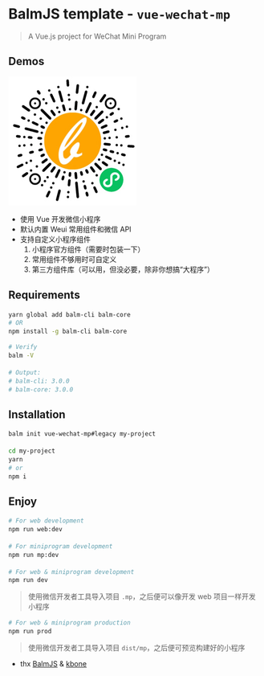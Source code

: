 # BalmJS template - `vue-wechat-mp`

> A Vue.js project for WeChat Mini Program

## Demos

![vue-wechat-mp](vue-wechat-mp.jpg)

- 使用 Vue 开发微信小程序
- 默认内置 Weui 常用组件和微信 API
- 支持自定义小程序组件
  1. 小程序官方组件（需要时包装一下）
  2. 常用组件不够用时可自定义
  3. 第三方组件库（可以用，但没必要，除非你想搞“大程序”）

## Requirements

```sh
yarn global add balm-cli balm-core
# OR
npm install -g balm-cli balm-core
```

```sh
# Verify
balm -V

# Output:
# balm-cli: 3.0.0
# balm-core: 3.0.0
```

## Installation

```sh
balm init vue-wechat-mp#legacy my-project

cd my-project
yarn
# or
npm i
```

## Enjoy

```sh
# For web development
npm run web:dev

# For miniprogram development
npm run mp:dev

# For web & miniprogram development
npm run dev
```

> 使用微信开发者工具导入项目 `.mp`，之后便可以像开发 web 项目一样开发小程序

```sh
# For web & miniprogram production
npm run prod
```

> 使用微信开发者工具导入项目 `dist/mp`，之后便可预览构建好的小程序

- thx [BalmJS](https://github.com/balmjs/balm) & [kbone](https://github.com/Tencent/kbone)
